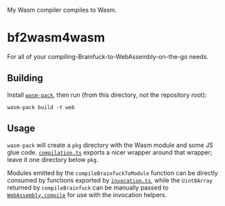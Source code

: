 My Wasm compiler compiles to Wasm.

# bf2wasm4wasm

For all of your compiling-Brainfuck-to-WebAssembly-on-the-go needs.

## Building

Install [`wasm-pack`](https://rustwasm.github.io/wasm-pack/installer/), then run (from this directory, not the repository root):

```
wasm-pack build -t web
```

## Usage

`wasm-pack` will create a `pkg` directory with the Wasm module and some JS glue code. [`compilation.ts`](https://github.com/Quantaly/bf2wasm/blob/master/wasm-module/compilation.ts) exports a nicer wrapper around that wrapper; leave it one directory below `pkg`.

Modules emitted by the `compileBrainfuckToModule` function can be directly consumed by functions exported by [`invocation.ts`](https://github.com/Quantaly/bf2wasm/blob/master/wasm-module/invocation.ts), while the `Uint8Array` returned by `compileBrainfuck` can be manually passed to [`WebAssembly.compile`](https://developer.mozilla.org/en-US/docs/Web/JavaScript/Reference/Global_Objects/WebAssembly/compile) for use with the invocation helpers.